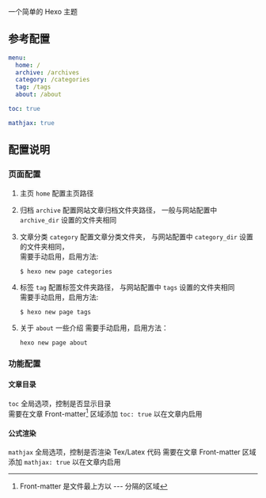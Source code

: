 一个简单的 Hexo 主题  

## 参考配置

```yml
menu:
  home: /
  archive: /archives
  category: /categories
  tag: /tags
  about: /about

toc: true

mathjax: true
```

## 配置说明

### 页面配置

1. 主页
   `home` 配置主页路径

2. 归档
   `archive` 配置网站文章归档文件夹路径，
   一般与网站配置中 `archive_dir` 设置的文件夹相同  

3. 文章分类
   `category` 配置文章分类文件夹，
   与网站配置中 `category_dir` 设置的文件夹相同，  
   需要手动启用，启用方法:  
   ```shell
   $ hexo new page categories
   ```

4. 标签
   `tag` 配置标签文件夹路径，
   与网站配置中 `tags` 设置的文件夹相同  
   需要手动启用，启用方法:  
   ```shell
   $ hexo new page tags
   ```

5. 关于
   `about` 一些介绍
   需要手动启用，启用方法：
   ```shell
   hexo new page about
   ```

### 功能配置
#### 文章目录
`toc` 全局选项，控制是否显示目录  
需要在文章 Front-matter[^front-matter] 区域添加 `toc: true` 以在文章内启用  

#### 公式渲染
`mathjax` 全局选项，控制是否渲染 Tex/Latex 代码
需要在文章 Front-matter 区域添加 `mathjax: true` 以在文章内启用  

[^front-matter]: Front-matter 是文件最上方以 --- 分隔的区域
